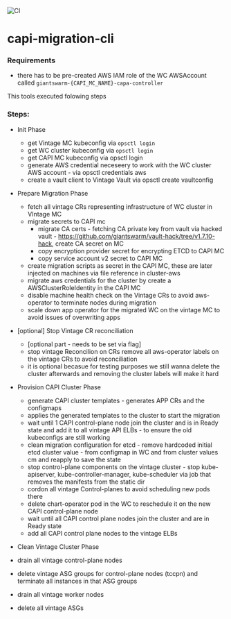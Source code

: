 ![CI](https://github.com/giantswarm/capi-migration-cli/actions/workflows/ci.yaml/badge.svg)


# capi-migration-cli

### Requirements
- there has to be pre-created AWS IAM role of the WC AWSAccount called `giantswarm-{CAPI_MC_NAME}-capa-controller`

This tools executed folowing steps
### Steps:

* Init Phase
  * get Vintage MC kubeconfig via `opsctl login`
  * get WC cluster kubeconfig via `opsctl login`
  * get CAPI MC kubeconfig via opsctl login
  * generate AWS credential neceseery to work with the WC cluster AWS account - via opsctl credentials aws
  * create a vault client to Vintage Vault via opsctl create vaultconfig

* Prepare Migration Phase
  * fetch all vintage CRs  representing infrastructure of WC cluster in VIntage MC
  * migrate secrets to CAPI mc 
    * migrate CA certs - fetching CA private key from vault via hacked vault - https://github.com/giantswarm/vault-hack/tree/v1.7.10-hack, create CA secret on MC
    * copy encryption provider secret for encrypting ETCD to CAPI MC
    * copy service account v2 secret to CAPI MC
  * create migration scripts as secret in the CAPI MC, these are later injected on machines via file reference in cluster-aws
  * migrate aws credentials for the cluster by create a AWSClusterRoleIdentity in the CAPI MC
  * disable machine health check on the Vintage CRs to avoid aws-operator to terminate nodes during migration
  * scale down app operator for the migrated WC on the vintage MC to avoid issues of overwriting apps

* [optional] Stop Vintage CR reconciliation
  * [optional part - needs to be set via flag] 
  * stop vintage Reconcilion on CRs remove all aws-operator labels on the vintage CRs to avoid reconciliation
  * it is optional becasue for testing purposes we still wanna delete the cluster afterwards and removing the cluster labels will make it hard

* Provision CAPI Cluster Phase
  * generate CAPI cluster templates - generates APP CRs and the configmaps
  * applies the generated templates to the cluster to start the migration
  * wait until 1 CAPI control-plane node join the cluster and is in Ready state and add it to all vintage API ELBs - to ensure the old kubeconfigs are still working
  * clean migration configuration for etcd - remove hardcoded initial etcd cluster value - from configmap in WC and from cluster values cm and reapply to save the state
  * stop control-plane components on the vintage cluster - stop kube-apiserver, kube-controller-manager, kube-scheduler via job that removes the manifests from the static dir
  * cordon all vintage Control-planes to avoid scheduling new pods there
  * delete chart-operator pod in the WC to reschedule it on the new CAPI control-plane node
  * wait until all CAPI control plane nodes join the cluster and are in Ready state
  * add all CAPI control plane nodes to the vintage ELBs

* Clean Vintage Cluster Phase
 * drain all vintage control-plane nodes
 * delete vintage ASG groups for control-plane nodes (tccpn) and terminate all instances in that ASG groups
 * drain all vintage worker nodes
 * delete all vintage ASGs

   

